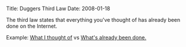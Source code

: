 Title: Duggers Third Law
Date: 2008-01-18

The third law states that everything you've thought of has already been done
on the Internet.

Example: [What I thought of][1] vs [What's already been done.][2]

   [1]: //pwnguin.net/a-comparison-of-compression-schemes.html

   [2]: http://goodmerge.sourceforge.net/About.php

